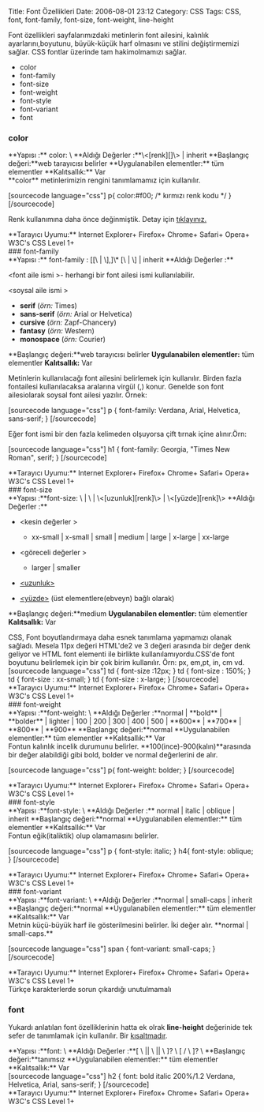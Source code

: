 Title: Font Özellikleri
Date: 2006-08-01 23:12
Category: CSS
Tags: CSS, font, font-family, font-size, font-weight, line-height

Font özellikleri sayfalarımızdaki metinlerin font ailesini, kalınlık
ayarlarını,boyutunu, büyük-küçük harf olmasını ve stilini değiştirmemizi
sağlar. CSS fontlar üzerinde tam hakimolmamızı sağlar. <!--more-->

-   color
-   font-family
-   font-size
-   font-weight
-   font-style
-   font-variant
-   font

### color

<div class="cssozelliktanimi">
**Yapısı :** color: \<deger\> **Aldığı Değerler :**\<[renk][]\> |
inherit **Başlangıç değeri:**web tarayıcısı belirler **Uygulanabilen
elementler:** tüm elementler **Kalıtsallık:** Var

</div>
**color** metinlerimizin rengini tanımlamamız için kullanılır.

[sourcecode language="css"] p{ color:\#f00; /\* kırmızı renk kodu \*/ }
[/sourcecode]

Renk kullanımına daha önce değinmiştik. Detay için [tıklayınız.][renk]

<div class="tarayiciuyum">
**Tarayıcı Uyumu:** Internet Explorer+ Firefox+ Chrome+ Safari+ Opera+
W3C's CSS Level 1+

</div>
### font-family

<div class="cssozelliktanimi">
**Yapısı :** font-family : [[\<font aile ismi \> | \<soysal aile ismi
\>],]\* [\<font aile ismi \> | \<soysal aile ismi \>] | inherit **Aldığı
Değerler :**

\<font aile ismi \>- herhangi bir font ailesi ismi kullanılabilir.

\<soysal aile ismi \>

-   **serif** (*örn:* Times)
-   **sans-serif** (*örn:* Arial or Helvetica)
-   **cursive** (*örn:* Zapf-Chancery)
-   **fantasy** (*örn:* Western)
-   **monospace** (*örn:* Courier)

**Başlangıç değeri:**web tarayıcısı belirler **Uygulanabilen
elementler:** tüm elementler **Kalıtsallık:** Var

</div>
Metinlerin kullanılacağı font ailesini belirlemek için kullanılır.
Birden fazla fontailesi kullanılacaksa aralarına virgül (,) konur.
Genelde son font ailesiolarak soysal font ailesi yazılır. Örnek:

[sourcecode language="css"] p { font-family: Verdana, Arial, Helvetica,
sans-serif; } [/sourcecode]

Eğer font ismi bir den fazla kelimeden olşuyorsa çift tırnak içine
alınır.Örn:

[sourcecode language="css"] h1 { font-family: Georgia, "Times New
Roman", serif; } [/sourcecode]

<div class="tarayiciuyum">
**Tarayıcı Uyumu:** Internet Explorer+ Firefox+ Chrome+ Safari+ Opera+
W3C's CSS Level 1+

</div>
### font-size

<div class="cssozelliktanimi">
**Yapısı :**font-size: \<kesin değerler \> | \<göreceli değerler \> |
\<[uzunluk][renk]\> | \<[yüzde][renk]\> **Aldığı Değerler :**

-   \<kesin değerler \>
    -   xx-small | x-small | small | medium | large | x-large | xx-large

-   \<göreceli değerler \>
    -   larger | smaller

-   [\<uzunluk\>][renk]
-   [\<yüzde\>][renk] (üst elementlere(ebveyn) bağlı olarak)

**Başlangıç değeri:**medium **Uygulanabilen elementler:** tüm elementler
**Kalıtsallık:** Var

</div>
CSS, Font boyutlandırmaya daha esnek tanımlama yapmamızı olanak sağladı.
Mesela 11px değeri HTML'de2 ve 3 değeri arasında bir değer denk geliyor
ve HTML font elementi ile birlikte kullanılamıyordu.CSS'de font boyutunu
belirlemek için bir çok birim kullanılır. Örn: px, em,pt, in, cm vd.
[sourcecode language="css"] td { font-size :12px; } td { font-size :
150%; } td { font-size : xx-small; } td { font-size : x-large; }
[/sourcecode]

<div class="tarayiciuyum">
**Tarayıcı Uyumu:** Internet Explorer+ Firefox+ Chrome+ Safari+ Opera+
W3C's CSS Level 1+

</div>
### font-weight

<div class="cssozelliktanimi">
**Yapısı :**font-weight: \<değer\> **Aldığı Değerler :**normal |
**bold** | **bolder** | lighter | 100 | 200 | 300 | 400 | 500 | **600**
| **700** | **800** | **900** **Başlangıç değeri:**normal
**Uygulanabilen elementler:** tüm elementler **Kalıtsallık:** Var

</div>
Fontun kalınlık incelik durumunu belirler.
**100(ince)-900(kalın)**arasında bir değer alabildiği gibi bold, bolder
ve normal değerlerini de alır.

[sourcecode language="css"] p{ font-weight: bolder; } [/sourcecode]

<div class="tarayiciuyum">
**Tarayıcı Uyumu:** Internet Explorer+ Firefox+ Chrome+ Safari+ Opera+
W3C's CSS Level 1+

</div>
### font-style

<div class="cssozelliktanimi">
**Yapısı :**font-style: \<değer\> **Aldığı Değerler :** normal | italic
| oblique | inherit **Başlangıç değeri:**normal **Uygulanabilen
elementler:** tüm elementler **Kalıtsallık:** Var

</div>
Fontun eğik(italiktik) olup olamamasını belirler.

[sourcecode language="css"] p { font-style: italic; } h4{ font-style:
oblique; } [/sourcecode]

<div class="tarayiciuyum">
**Tarayıcı Uyumu:** Internet Explorer+ Firefox+ Chrome+ Safari+ Opera+
W3C's CSS Level 1+

</div>
### font-variant

<div class="cssozelliktanimi">
**Yapısı :**font-variant: \<değer\> **Aldığı Değerler :**normal |
small-caps | inherit **Başlangıç değeri:**normal **Uygulanabilen
elementler:** tüm elementler **Kalıtsallık:** Var

</div>
Metnin küçü-büyük harf ile gösterilmesini belirler. İki değer alır.
**normal | small-caps.**

[sourcecode language="css"] span { font-variant: small-caps; }
[/sourcecode]

<div class="tarayiciuyum">
**Tarayıcı Uyumu:** Internet Explorer+ Firefox+ Chrome+ Safari+ Opera+
W3C's CSS Level 1+

</div>
Türkçe karakterlerde sorun çıkardığı unutulmamalı

### font

Yukardı anlatılan font özelliklerinin hatta ek olrak **line-height**
değerinide tek sefer de tanımlamak için kullanılır. Bir [kısaltmadır][].

<div class="cssozelliktanimi">
**Yapısı :**font: \<değer\> **Aldığı Değerler :**[ \<font-style\> ||
\<font-variant\> || \<font-weight\> ]? \<font-size\> [ / \<line-height\>
]? \<font-family\> **Başlangıç değeri:**tanımsız **Uygulanabilen
elementler:** tüm elementler **Kalıtsallık:** Var

</div>
[sourcecode language="css"] h2 { font: bold italic 200%/1.2 Verdana,
Helvetica, Arial, sans-serif; } [/sourcecode]

<div class="tarayiciuyum">
**Tarayıcı Uyumu:** Internet Explorer+ Firefox+ Chrome+ Safari+ Opera+
W3C's CSS Level 1+

</div>
</p>

  [renk]: http://www.fatihhayrioglu.com/?p=95
  [kısaltmadır]: http://www.fatihhayrioglu.com/?p=6
